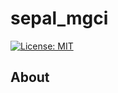 # sepal_mgci  
[![License: MIT](https://img.shields.io/badge/License-MIT-yellow.svg)](https://opensource.org/licenses/MIT)  
  
## About  
  
  
